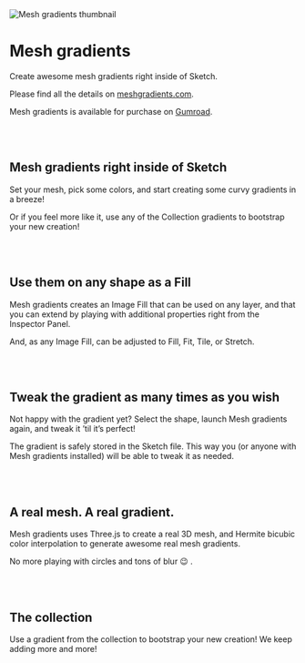 <img src="https://raw.githubusercontent.com/oodesign/mesh-gradients/main/Images/Screenshot.png" alt="Mesh gradients thumbnail"/>

<br/>

# Mesh gradients

Create awesome mesh gradients right inside of Sketch.

Please find all the details on <a href="https://www.meshgradients.com">meshgradients.com</a>.

Mesh gradients is available for purchase on <a href="https://gum.co/meshgradients">Gumroad</a>.

<br/><br/>

## Mesh gradients right inside of Sketch

Set your mesh, pick some colors, and start creating some curvy gradients in a breeze!

Or if you feel more like it, use any of the Collection gradients to bootstrap your new creation!

<br/><br/>

## Use them on any shape as a Fill

Mesh gradients creates an Image Fill that can be used on any layer, and that you can extend by playing with additional properties right from the Inspector Panel.

And, as any Image Fill, can be adjusted to Fill, Fit, Tile, or Stretch. 


<br/><br/>

## Tweak the gradient as many times as you wish

Not happy with the gradient yet? Select the shape, launch Mesh gradients again, and tweak it ’til it’s perfect!

The gradient is safely stored in the Sketch file. This way you (or anyone with Mesh gradients installed) will be able to tweak it as needed.


<br/><br/>

## A real mesh. A real gradient.

Mesh gradients uses Three.js to create a real 3D mesh, and Hermite bicubic color interpolation to generate awesome real mesh gradients.

No more playing with circles and tons of blur 😉 .


<br/><br/>

## The collection

Use a gradient from the collection to bootstrap your new creation! We keep adding more and more!

